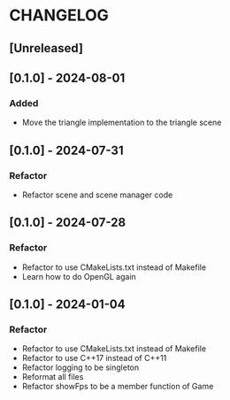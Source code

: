 # CHANGELOG

## [Unreleased]

## [0.1.0] - 2024-08-01

### Added

- Move the triangle implementation to the triangle scene

## [0.1.0] - 2024-07-31

### Refactor

- Refactor scene and scene manager code

## [0.1.0] - 2024-07-28

### Refactor

- Refactor to use CMakeLists.txt instead of Makefile
- Learn how to do OpenGL again

## [0.1.0] - 2024-01-04

### Refactor

- Refactor to use CMakeLists.txt instead of Makefile
- Refactor to use C++17 instead of C++11
- Refactor logging to be singleton
- Reformat all files
- Refactor showFps to be a member function of Game
